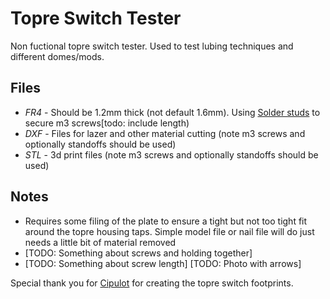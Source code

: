# Topre Switch Tester
Non fuctional topre switch tester. Used to test lubing techniques and different domes/mods.

Files
---
 * *FR4* - Should be 1.2mm thick (not default 1.6mm).  Using [Solder studs](https://www.aliexpress.com/item/3256803132678460.html) to secure m3 screws[todo: include length)
 * *DXF* - Files for lazer and other material cutting (note m3 screws and optionally standoffs should be used)
 * *STL* - 3d print files (note m3 screws and optionally standoffs should be used)

Notes
---
* Requires some filing of the plate to ensure a tight but not too tight fit around the topre housing taps. Simple model file or nail file will do just needs a little bit of material removed
* [TODO: Something about screws and holding together]
* [TODO: Something about screw length]
[TODO: Photo with arrows]

Special thank you for [Cipulot](https://github.com/cipulot) for creating the topre switch footprints.
